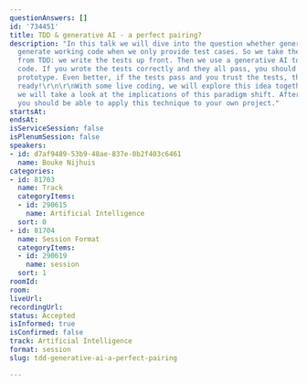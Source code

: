 ```yaml
---
questionAnswers: []
id: '734451'
title: TDD & generative AI - a perfect pairing?
description: "In this talk we will dive into the question whether generative AI can
  generate working code when we only provide test cases. So we take the main principle
  from TDD: we write the tests up front. Then we use a generative AI to create the
  code. If you wrote the tests correctly and they all pass, you should have a working
  prototype. Even better, if the tests pass and you trust the tests, the code is production
  ready!\r\n\r\nWith some live coding, we will explore this idea together. Furthermore
  we will take a look at the implications of this paradigm shift. After attending
  you should be able to apply this technique to your own project."
startsAt:
endsAt:
isServiceSession: false
isPlenumSession: false
speakers:
- id: d7af9489-53b9-48ae-837e-0b2f403c6461
  name: Bouke Nijhuis
categories:
- id: 81703
  name: Track
  categoryItems:
  - id: 290615
    name: Artificial Intelligence
  sort: 0
- id: 81704
  name: Session Format
  categoryItems:
  - id: 290619
    name: session
  sort: 1
roomId:
room:
liveUrl:
recordingUrl:
status: Accepted
isInformed: true
isConfirmed: false
track: Artificial Intelligence
format: session
slug: tdd-generative-ai-a-perfect-pairing

---
```

